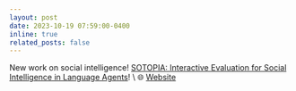 ```yaml
---
layout: post
date: 2023-10-19 07:59:00-0400
inline: true
related_posts: false
---
```


New work on social intelligence! [SOTOPIA: Interactive Evaluation for Social Intelligence in Language Agents](https://arxiv.org/abs/2310.11667)!
\\
🌐 [Website](https://www.sotopia.world/) 